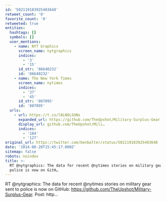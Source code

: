 ```yaml
---
id: '502119183925403648'
retweet_count: '0'
favorite_count: '0'
retweeted: true
entities:
  hashtags: []
  symbols: []
  user_mentions:
    - name: NYT Graphics
      screen_name: nytgraphics
      indices:
        - '3'
        - '15'
      id_str: '86640232'
      id: '86640232'
    - name: The New York Times
      screen_name: nytimes
      indices:
        - '37'
        - '45'
      id_str: '807095'
      id: '807095'
  urls:
    - url: https://t.co/l8LNOLSUNs
      expanded_url: https://github.com/TheUpshot/Military-Surplus-Gear
      display_url: github.com/TheUpshot/Mili…
      indices:
        - '104'
        - '127'
original_url: https://twitter.com/benbalter/status/502119183925403648
date: '2014-08-20T15:45:17.000Z'
sitemap: false
robots: noindex
title: >-
  RT @nytgraphics: The data for recent @nytimes stories on military gear sent to
  police is now on GitH…
---
```


RT @nytgraphics: The data for recent @nytimes stories on military gear sent to police is now on GitHub: https://github.com/TheUpshot/Military-Surplus-Gear. Post: http…